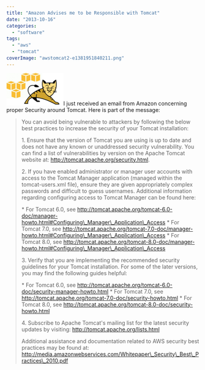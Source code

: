 ```yaml
---
title: "Amazon Advises me to be Responsible with Tomcat"
date: "2013-10-16"
categories: 
  - "software"
tags: 
  - "aws"
  - "tomcat"
coverImage: "awstomcat2-e1381951840211.png"
---
```


[![AwsTomcat](images/awstomcat2-e1381951840211.png)](http://briglamoreaux.files.wordpress.com/2013/10/awstomcat2-e1381951840211.png)I just received an email from Amazon concerning proper Security around Tomcat. Here is part of the message:

> You can avoid being vulnerable to attackers by following the below best practices to increase the security of your Tomcat installation:
> 
> 1\. Ensure that the version of Tomcat you are using is up to date and does not have any known or unaddressed security vulnerability. You can find a list of vulnerabilities by version on the Apache Tomcat website at: http://tomcat.apache.org/security.html.
> 
> 2\. If you have enabled administrator or manager user accounts with access to the Tomcat Manager application (managed within the tomcat-users.xml file), ensure they are given appropriately complex passwords and difficult to guess usernames. Additional information regarding configuring access to Tomcat Manager can be found here:
> 
> \* For Tomcat 6.0, see http://tomcat.apache.org/tomcat-6.0-doc/manager-howto.html#Configuring\_Manager\_Application\_Access \* For Tomcat 7.0, see http://tomcat.apache.org/tomcat-7.0-doc/manager-howto.html#Configuring\_Manager\_Application\_Access \* For Tomcat 8.0, see http://tomcat.apache.org/tomcat-8.0-doc/manager-howto.html#Configuring\_Manager\_Application\_Access
> 
> 3\. Verify that you are implementing the recommended security guidelines for your Tomcat installation. For some of the later versions, you may find the following guides helpful:
> 
> \* For Tomcat 6.0, see http://tomcat.apache.org/tomcat-6.0-doc/security-manager-howto.html \* For Tomcat 7.0, see http://tomcat.apache.org/tomcat-7.0-doc/security-howto.html \* For Tomcat 8.0, see http://tomcat.apache.org/tomcat-8.0-doc/security-howto.html
> 
> 4\. Subscribe to Apache Tomcat's mailing list for the latest security updates by visiting: http://tomcat.apache.org/lists.html
> 
> Additional assistance and documentation related to AWS security best practices may be found at: http://media.amazonwebservices.com/Whitepaper\_Security\_Best\_Practices\_2010.pdf

